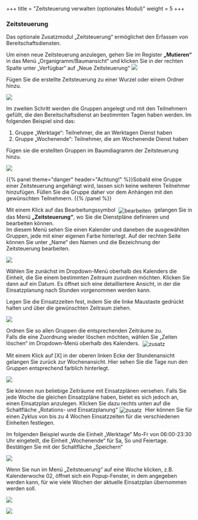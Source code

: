 +++
title = "Zeitsteuerung verwalten (optionales Modul)"
weight = 5
+++

### Zeitsteuerung

Das optionale Zusatzmodul „Zeitsteuerung“ ermöglichet den Erfassen von Bereitschaftsdiensten. 

Um einen neue Zeitsteuerung anzulegen, gehen Sie im Register **„Mutieren“** in das Menü „Organigramm/Baumansicht“ und klicken Sie in der rechten Spalte unter „Verfügbar“
auf „Neue Zeitsteuerung“
![](/img/zusatzmodule_zeitsteuerung.png?classes=shadow)

Fügen Sie die erstellte Zeitsteuerung zu einer Wurzel oder einem Ordner hinzu.

![](/img/zusatzmodule_zeitsteuerung1.png?classes=shadow)


Im zweiten Schritt werden die Gruppen angelegt und mit den Teilnehmern
gefüllt, die den Bereitschaftsdienst an bestimmten Tagen haben werden.
Im folgenden Beispiel sind das:

1. Gruppe „Werktage“: Teilnehmer, die an Werktagen Dienst haben
2. Gruppe „Wochenende“: Teilnehmer, die am Wochenende Dienst haben

Fügen sie die erstellten Gruppen im Baumdiagramm der Zeitsteuerung hinzu.

![](/img/zusatzmodule_zeitsteuerung2.png?classes=shadow)

{{% panel theme="danger" header="Achtung!" %}}Sobald eine Gruppe einer Zeitsteuerung angehängt wird, lassen sich keine weiteren Teilnehmer hinzufügen. Füllen Sie 
die Gruppe daher vor dem Anhängen mit den gewünschten Teilnehmern. {{% /panel %}}


Mit einem Klick auf das Bearbeitungssymbol <img src="/img/bearbeitungsicon.png" alt="bearbeiten" style='vertical-align:middle;display:inline;margin:0px 5px; '> gelangen Sie in das Menü **„Zeitsteuerung“**, wo
Sie die Dienstpläne definieren und bearbeiten können.  
Im diesem Menü sehen Sie einen Kalender und daneben die ausgewählten Gruppen, jede mit einer eigenen Farbe hinterlegt. Auf der rechten Seite können Sie unter „Name“ den Namen und die Bezeichnung der Zeitsteuerung bearbeiten.



![](/img/zusatzmodule_zeitsteuerung3.png?width=900px&classes=shadow)

Wählen Sie zunächst im Dropdown-Menü oberhalb des Kalenders die Einheit, die Sie einem bestimmten Zeitraum zuordnen möchten. Klicken Sie dann auf ein Datum. Es öffnet sich eine detailliertere Ansicht, in der 
die Einsatzplanung nach Stunden vorgenommen werden kann.

Legen Sie die Einsatzzeiten fest, indem Sie die linke Maustaste gedrückt halten und über die gewünschten Zeitraum ziehen.

![](/img/zusatzmodule_zeitsteuerung4.png?width=1000px&classes=shadow)

Ordnen Sie so allen Gruppen die entsprechenden Zeiträume zu.  
Falls die eine Zuordnung wieder löschen möchten, wählen Sie „Zeiten löschen“ im Dropdown-Menü oberhalb des Kalenders.
<img src="/img/zusatzmodule_zeitsteuerung5.png" alt="zusatz" style='vertical-align:middle;display:inline;margin:0px 5px; '> 

Mit einem Klick auf \[X\] in der oberen linken Ecke der Stundenansicht gelangen Sie zurück zur Wochenansicht.
Hier sehen Sie die Tage nun den Gruppen entsprechend farblich hinterlegt.

![](/img/zusatzmodule_zeitsteuerung6.png?classes=shadow)

Sie können nun beliebige Zeiträume mit Einsatzplänen versehen. Falls Sie jede Woche die gleichen Einsatzpläne haben, bietet es sich jedoch an, einen Einsatzplan anzulegen.
Klicken Sie dazu rechts unten auf die Schaltfläche „Rotations- und Einsatzplanung“<img src="/img/zusatzmodule_zeitsteuerung_einsatzplanung.png" alt="zusatz" style='vertical-align:middle;display:inline;margin:0px 5px; '> 
Hier können Sie für einen Zyklus von bis zu 4 Wochen Einsatzzeiten für die verschiedenen Einheiten festlegen.

Im folgenden Beispiel wurde die Einheit „Werktage“ Mo-Fr von 06:00-23:30 Uhr eingeteilt, die Einheit „Wochenende“ für Sa, So und Feiertage. Bestätigen Sie mit der Schaltfläche „Speichern“


![](/img/zusatzmodule_zeitsteuerung_einsatzplanung1.png?width=700px&classes=shadow)

Wenn Sie nun im Menü „Zeitsteuerung“ auf eine Woche klicken, z.B. Kalenderwoche 02, öffnet sich ein Popup-Fenster, in dem angegeben werden kann, für wie viele Wochen der aktuelle Einsatzplan übernommen werden soll.


![](/img/zusatzmodule_zeitsteuerung7.png?classes=shadow)

![](/img/zusatzmodule_zeitsteuerung8.png?classes=shadow)



